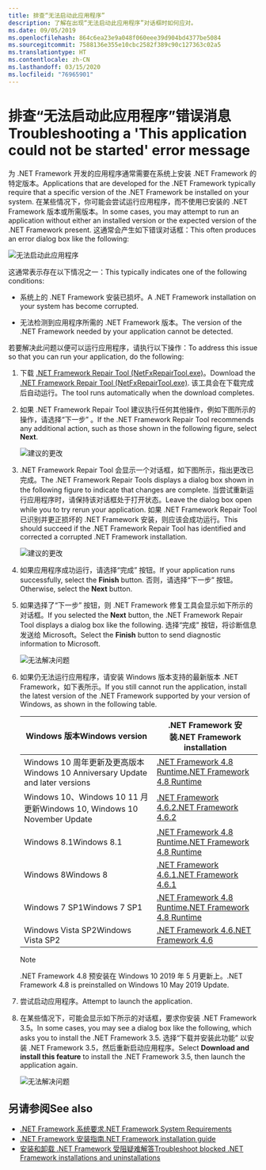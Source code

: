 ```yaml
---
title: 排查“无法启动此应用程序”
description: 了解在出现“无法启动此应用程序”对话框时如何应对。
ms.date: 09/05/2019
ms.openlocfilehash: 864c6ea23e9a048f060eee39d904bd4377be5084
ms.sourcegitcommit: 7588136e355e10cbc2582f389c90c127363c02a5
ms.translationtype: HT
ms.contentlocale: zh-CN
ms.lasthandoff: 03/15/2020
ms.locfileid: "76965901"
---
```

# <a name="troubleshooting-a-this-application-could-not-be-started-error-message"></a><span data-ttu-id="1a3ad-103">排查“无法启动此应用程序”错误消息</span><span class="sxs-lookup"><span data-stu-id="1a3ad-103">Troubleshooting a 'This application could not be started' error message</span></span>

<span data-ttu-id="1a3ad-104">为 .NET Framework 开发的应用程序通常需要在系统上安装 .NET Framework 的特定版本。</span><span class="sxs-lookup"><span data-stu-id="1a3ad-104">Applications that are developed for the .NET Framework typically require that a specific version of the .NET Framework be installed on your system.</span></span> <span data-ttu-id="1a3ad-105">在某些情况下，你可能会尝试运行应用程序，而不使用已安装的 .NET Framework 版本或所需版本。</span><span class="sxs-lookup"><span data-stu-id="1a3ad-105">In some cases, you may attempt to run an application without either an installed version or the expected version of the .NET Framework present.</span></span> <span data-ttu-id="1a3ad-106">这通常会产生如下错误对话框：</span><span class="sxs-lookup"><span data-stu-id="1a3ad-106">This often produces an error dialog box like the following:</span></span>

![无法启动此应用程序](media/application-not-started/app-could-not-be-started.png)

<span data-ttu-id="1a3ad-108">这通常表示存在以下情况之一：</span><span class="sxs-lookup"><span data-stu-id="1a3ad-108">This typically indicates one of the following conditions:</span></span>

- <span data-ttu-id="1a3ad-109">系统上的 .NET Framework 安装已损坏。</span><span class="sxs-lookup"><span data-stu-id="1a3ad-109">A .NET Framework installation on your system has become corrupted.</span></span>

- <span data-ttu-id="1a3ad-110">无法检测到应用程序所需的 .NET Framework 版本。</span><span class="sxs-lookup"><span data-stu-id="1a3ad-110">The version of the .NET Framework needed by your application cannot be detected.</span></span>

<span data-ttu-id="1a3ad-111">若要解决此问题以便可以运行应用程序，请执行以下操作：</span><span class="sxs-lookup"><span data-stu-id="1a3ad-111">To address this issue so that you can run your application, do the following:</span></span>

1. <span data-ttu-id="1a3ad-112">下载 [.NET Framework Repair Tool (NetFxRepairTool.exe)](https://www.microsoft.com/download/details.aspx?id=30135)。</span><span class="sxs-lookup"><span data-stu-id="1a3ad-112">Download the [.NET Framework Repair Tool (NetFxRepairTool.exe)](https://www.microsoft.com/download/details.aspx?id=30135).</span></span> <span data-ttu-id="1a3ad-113">该工具会在下载完成后自动运行。</span><span class="sxs-lookup"><span data-stu-id="1a3ad-113">The tool runs automatically when the download completes.</span></span>

1. <span data-ttu-id="1a3ad-114">如果 .NET Framework Repair Tool 建议执行任何其他操作，例如下图所示的操作，请选择“下一步”  。</span><span class="sxs-lookup"><span data-stu-id="1a3ad-114">If the .NET Framework Repair Tool recommends any additional action, such as those shown in the following figure, select **Next**.</span></span>

   ![建议的更改](media/application-not-started/repair-tool-recommended-changes.png)

1. <span data-ttu-id="1a3ad-116">.NET Framework Repair Tool 会显示一个对话框，如下图所示，指出更改已完成。</span><span class="sxs-lookup"><span data-stu-id="1a3ad-116">The .NET Framework Repair Tools displays a dialog box shown in the following figure to indicate that changes are complete.</span></span> <span data-ttu-id="1a3ad-117">当尝试重新运行应用程序时，请保持该对话框处于打开状态。</span><span class="sxs-lookup"><span data-stu-id="1a3ad-117">Leave the dialog box open while you to try rerun your application.</span></span> <span data-ttu-id="1a3ad-118">如果 .NET Framework Repair Tool 已识别并更正损坏的 .NET Framework 安装，则应该会成功运行。</span><span class="sxs-lookup"><span data-stu-id="1a3ad-118">This should succeed if the .NET Framework Repair Tool has identified and corrected a corrupted .NET Framework installation.</span></span>

   ![建议的更改](media/application-not-started/repair-tool-changes-complete.png)

1. <span data-ttu-id="1a3ad-120">如果应用程序成功运行，请选择“完成”  按钮。</span><span class="sxs-lookup"><span data-stu-id="1a3ad-120">If your application runs successfully, select the **Finish** button.</span></span> <span data-ttu-id="1a3ad-121">否则，请选择“下一步”  按钮。</span><span class="sxs-lookup"><span data-stu-id="1a3ad-121">Otherwise, select the **Next** button.</span></span>

1. <span data-ttu-id="1a3ad-122">如果选择了“下一步”  按钮，则 .NET Framework 修复工具会显示如下所示的对话框。</span><span class="sxs-lookup"><span data-stu-id="1a3ad-122">If you selected the **Next** button, the .NET Framework Repair Tool displays a dialog box like the following.</span></span> <span data-ttu-id="1a3ad-123">选择“完成”  按钮，将诊断信息发送给 Microsoft。</span><span class="sxs-lookup"><span data-stu-id="1a3ad-123">Select the **Finish** button to send diagnostic information to Microsoft.</span></span>

   ![无法解决问题](media/application-not-started/repair-tool-no-resolution.png)

1. <span data-ttu-id="1a3ad-125">如果仍无法运行应用程序，请安装 Windows 版本支持的最新版本 .NET Framework，如下表所示。</span><span class="sxs-lookup"><span data-stu-id="1a3ad-125">If you still cannot run the application, install the latest version of the .NET Framework supported by your version of Windows, as shown in the following table.</span></span>

   |<span data-ttu-id="1a3ad-126">Windows 版本</span><span class="sxs-lookup"><span data-stu-id="1a3ad-126">Windows version</span></span>|<span data-ttu-id="1a3ad-127">.NET Framework 安装</span><span class="sxs-lookup"><span data-stu-id="1a3ad-127">.NET Framework installation</span></span>|
   |---|---|
   |<span data-ttu-id="1a3ad-128">Windows 10 周年更新及更高版本</span><span class="sxs-lookup"><span data-stu-id="1a3ad-128">Windows 10 Anniversary Update and later versions</span></span>|[<span data-ttu-id="1a3ad-129">.NET Framework 4.8 Runtime</span><span class="sxs-lookup"><span data-stu-id="1a3ad-129">.NET Framework 4.8 Runtime</span></span>](https://dotnet.microsoft.com/download/dotnet-framework/net48)|
   |<span data-ttu-id="1a3ad-130">Windows 10、Windows 10 11 月更新</span><span class="sxs-lookup"><span data-stu-id="1a3ad-130">Windows 10, Windows 10 November Update</span></span>|[<span data-ttu-id="1a3ad-131">.NET Framework 4.6.2</span><span class="sxs-lookup"><span data-stu-id="1a3ad-131">.NET Framework 4.6.2</span></span>](https://dotnet.microsoft.com/download/dotnet-framework/net462)|
   |<span data-ttu-id="1a3ad-132">Windows 8.1</span><span class="sxs-lookup"><span data-stu-id="1a3ad-132">Windows 8.1</span></span>|[<span data-ttu-id="1a3ad-133">.NET Framework 4.8 Runtime</span><span class="sxs-lookup"><span data-stu-id="1a3ad-133">.NET Framework 4.8 Runtime</span></span>](https://dotnet.microsoft.com/download/dotnet-framework/net48)|
   |<span data-ttu-id="1a3ad-134">Windows 8</span><span class="sxs-lookup"><span data-stu-id="1a3ad-134">Windows 8</span></span>|[<span data-ttu-id="1a3ad-135">.NET Framework 4.6.1</span><span class="sxs-lookup"><span data-stu-id="1a3ad-135">.NET Framework 4.6.1</span></span>](https://dotnet.microsoft.com/download/dotnet-framework/net461)|
   |<span data-ttu-id="1a3ad-136">Windows 7 SP1</span><span class="sxs-lookup"><span data-stu-id="1a3ad-136">Windows 7 SP1</span></span>|[<span data-ttu-id="1a3ad-137">.NET Framework 4.8 Runtime</span><span class="sxs-lookup"><span data-stu-id="1a3ad-137">.NET Framework 4.8 Runtime</span></span>](https://dotnet.microsoft.com/download/dotnet-framework/net48)|
   |<span data-ttu-id="1a3ad-138">Windows Vista SP2</span><span class="sxs-lookup"><span data-stu-id="1a3ad-138">Windows Vista SP2</span></span>|[<span data-ttu-id="1a3ad-139">.NET Framework 4.6</span><span class="sxs-lookup"><span data-stu-id="1a3ad-139">.NET Framework 4.6</span></span>](https://dotnet.microsoft.com/download/dotnet-framework/net46)|

   > [!NOTE]
   > <span data-ttu-id="1a3ad-140">.NET Framework 4.8 预安装在 Windows 10 2019 年 5 月更新上。</span><span class="sxs-lookup"><span data-stu-id="1a3ad-140">.NET Framework 4.8 is preinstalled on Windows 10 May 2019 Update.</span></span>

1. <span data-ttu-id="1a3ad-141">尝试启动应用程序。</span><span class="sxs-lookup"><span data-stu-id="1a3ad-141">Attempt to launch the application.</span></span>

1. <span data-ttu-id="1a3ad-142">在某些情况下，可能会显示如下所示的对话框，要求你安装 .NET Framework 3.5。</span><span class="sxs-lookup"><span data-stu-id="1a3ad-142">In some cases, you may see a dialog box like the following, which asks you to install the .NET Framework 3.5.</span></span> <span data-ttu-id="1a3ad-143">选择“下载并安装此功能”  以安装 .NET Framework 3.5，然后重新启动应用程序。</span><span class="sxs-lookup"><span data-stu-id="1a3ad-143">Select **Download and install this feature** to install the .NET Framework 3.5, then launch the application again.</span></span>

   ![无法解决问题](media/application-not-started/install-3-5.png)

## <a name="see-also"></a><span data-ttu-id="1a3ad-145">另请参阅</span><span class="sxs-lookup"><span data-stu-id="1a3ad-145">See also</span></span>

- [<span data-ttu-id="1a3ad-146">.NET Framework 系统要求</span><span class="sxs-lookup"><span data-stu-id="1a3ad-146">.NET Framework System Requirements</span></span>](../get-started/system-requirements.md)
- [<span data-ttu-id="1a3ad-147">.NET Framework 安装指南</span><span class="sxs-lookup"><span data-stu-id="1a3ad-147">.NET Framework installation guide</span></span>](index.md)
- [<span data-ttu-id="1a3ad-148">安装和卸载 .NET Framework 受阻疑难解答</span><span class="sxs-lookup"><span data-stu-id="1a3ad-148">Troubleshoot blocked .NET Framework installations and uninstallations</span></span>](troubleshoot-blocked-installations-and-uninstallations.md)
